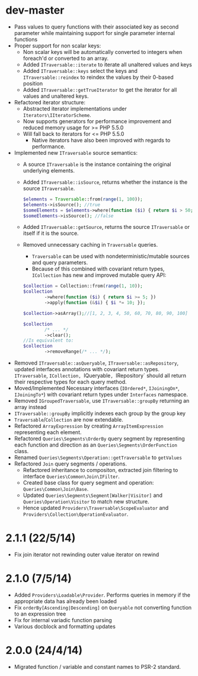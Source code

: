dev-master
==========
 - Pass values to query functions with their associated key as second parameter while
   maintaining support for single parameter internal functions
 - Proper support for non scalar keys:
    - Non scalar keys will be automatically converted to integers when foreach'd or converted to an array.
    - Added `ITraversable::iterate` to iterate all unaltered values and keys
    - Added `ITraversable::keys` select the keys and `ITraversable::reindex` to reindex the values by their 0-based position
    - Added `ITraversable::getTrueIterator` to get the iterator for all values and unaltered keys.
 - Refactored iterator structure:
    - Abstracted iterator implementations under `Iterators\IIteratorScheme`.
    - Now supports generators for performance improvement and reduced memory usage for >= PHP 5.5.0
    - Will fall back to iterators for <= PHP 5.5.0
        - Native iterators have also been improved with regards to performance.
 - Implemented new `ITraversable` source semantics:
    - A source `ITraversable` is the instance containing the original underlying elements.
    - Added `ITraversable::isSource`, returns whether the instance is the source `ITraversable`.
    
        ```php
        $elements = Traversable::from(range(1, 100));
        $elements->isSource(); //true
        $someElements = $elements->where(function ($i) { return $i > 50; });
        $someElements->isSource(); //false
        ```

    - Added `ITraversable::getSource`, returns the source `ITraversable` or itself if it is the source.
    - Removed unnecessary caching in `Traversable` queries.
        - `Traversable` can be used with nondeterministic/mutable sources and query parameters.
        - Because of this combined with covariant return types, `ICollection` has new and improved mutable query API:
        
        ```php
        $collection = Collection::from(range(1, 10));
        $collection
                ->where(function ($i) { return $i >= 5; })
                ->apply(function (&$i) { $i *= 10; });
        
        $collection->asArray();//[1, 2, 3, 4, 50, 60, 70, 80, 90, 100]

        $collection
                /* ... */
                ->clear();
        //Is equivalent to:
        $collection
                ->removeRange(/* ... */);
        ```
 - Removed `ITraversable::asQueryable`, `ITraversable::asRepository`, updated interfaces annotations
   with covariant return types. `ITraversable`, `ICollection, `IQueryable`, `IRepository` should all return
   their respective types for each query method.
 - Moved/Implemented Necessary interfaces (`IOrdered*`, `IJoiningOn*`, `IJoiningTo*`) with covariant 
   return types under `Interfaces` namespace.
 - Removed `IGroupedTraversable`, use `ITraversable::groupBy` returning an array instead
 - `ITraversable::groupBy` implicitly indexes each group by the group key
 - `Traversable`/`Collection` are now extendable.
 - Refactored `ArrayExpression` by creating `ArrayItemExpression` representing each element.
 - Refactored `Queries\Segments\OrderBy` query segment by representing each 
   function and direction as an `Queries\Segments\OrderFunction` class.
 - Renamed `Queries\Segments\Operation::getTraversable` to `getValues`
 - Refactored `Join` query segments / operations.
    - Refactored inheritance to compositon, extracted join filtering to interface `Queries\Common\Join\IFilter`.
    - Created base class for query segment and operation: `Queries\Common\Join\Base`.
    - Updated `Queries\Segments\Segment[Walker|Visitor]` and `Queries\Operation\Visitor` to match new structure.
    - Hence updated `Providers\Traversable\ScopeEvaluator` and `Providers\Collection\OperationEvaluator`.

2.1.1 (22/5/14)
===============
 - Fix join iterator not rewinding outer value iterator on rewind

2.1.0 (7/5/14)
==============
 - Added `Providers\Loadable\Provider`. Performs queries in memory if the appropriate data has already been loaded
 - Fix `orderBy[Ascending|Descending]` on `Queryable` not converting function to an expression tree
 - Fix for internal variadic function parsing
 - Various docblock and formatting updates

2.0.0 (24/4/14)
===============
 - Migrated function / variable and constant names to PSR-2 standard.
